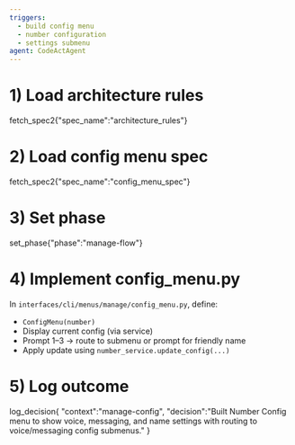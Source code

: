 ```yaml
---
triggers:
  - build config menu
  - number configuration
  - settings submenu
agent: CodeActAgent
---
```


# 1) Load architecture rules
fetch_spec2{"spec_name":"architecture_rules"}

# 2) Load config menu spec
fetch_spec2{"spec_name":"config_menu_spec"}

# 3) Set phase
set_phase{"phase":"manage-flow"}

# 4) Implement config_menu.py
In `interfaces/cli/menus/manage/config_menu.py`, define:
- `ConfigMenu(number)`
- Display current config (via service)
- Prompt 1–3 → route to submenu or prompt for friendly name
- Apply update using `number_service.update_config(...)`

# 5) Log outcome
log_decision{
  "context":"manage-config",
  "decision":"Built Number Config menu to show voice, messaging, and name settings with routing to voice/messaging config submenus."
}
